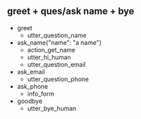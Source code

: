 ## greet + ques/ask name + bye 
* greet
  - utter_question_name
* ask_name{"name": "a name"}
  - action_get_name
  - utter_hi_human
  - utter_question_email
* ask_email
  - utter_question_phone
* ask_phone
  - info_form
* goodbye
  - utter_bye_human

      

